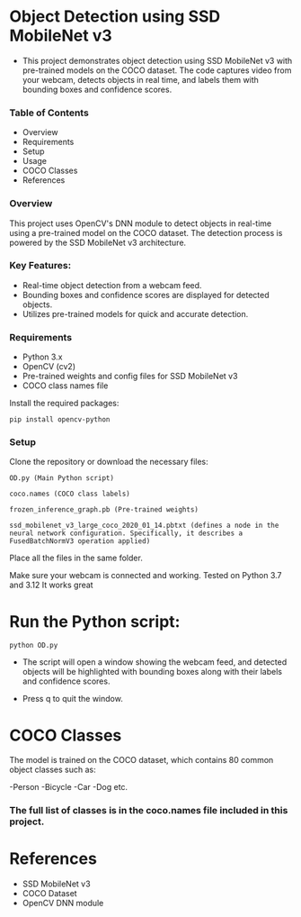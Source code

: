 # Object Detection using SSD MobileNet v3
- This project demonstrates object detection using SSD MobileNet v3 with pre-trained models on the COCO dataset. The code captures video from your webcam, detects objects in real time, and labels them with bounding boxes and confidence scores.

### Table of Contents
- Overview
- Requirements
- Setup
- Usage
- COCO Classes
- References

### Overview
This project uses OpenCV's DNN module to detect objects in real-time using a pre-trained model on the COCO dataset. The detection process is powered by the SSD MobileNet v3 architecture.

### Key Features:

- Real-time object detection from a webcam feed.
- Bounding boxes and confidence scores are displayed for detected objects.
- Utilizes pre-trained models for quick and accurate detection.

### Requirements
- Python 3.x
- OpenCV (cv2)
- Pre-trained weights and config files for SSD MobileNet v3
- COCO class names file

Install the required packages:
```
pip install opencv-python
```


### Setup
Clone the repository or download the necessary files:
```
OD.py (Main Python script)
```
```
coco.names (COCO class labels)
```
```
frozen_inference_graph.pb (Pre-trained weights)
```
```
ssd_mobilenet_v3_large_coco_2020_01_14.pbtxt (defines a node in the neural network configuration. Specifically, it describes a FusedBatchNormV3 operation applied)
```
Place all the files in the same folder.


Make sure your webcam is connected and working.
Tested on Python 3.7 and 3.12 
It works great

# Run the Python script:
```
python OD.py
```
- The script will open a window showing the webcam feed, and detected objects will be highlighted with bounding boxes along with their labels and confidence scores.

- Press q to quit the window.

# COCO Classes

The model is trained on the COCO dataset, which contains 80 common object classes such as:

-Person
-Bicycle
-Car
-Dog etc.

### The full list of classes is in the coco.names file included in this project.

# References
- SSD MobileNet v3
- COCO Dataset
- OpenCV DNN module
